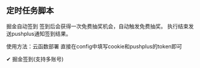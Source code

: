 ## 定时任务脚本

掘金自动签到 签到后会获得一次免费抽奖机会，自动触发免费抽奖。
执行结束发送pushplus通知签到结果。

使用方法：云函数部署
直接在config中填写cookie和pushplus的token即可

✔ 掘金签到(支持多账号)

